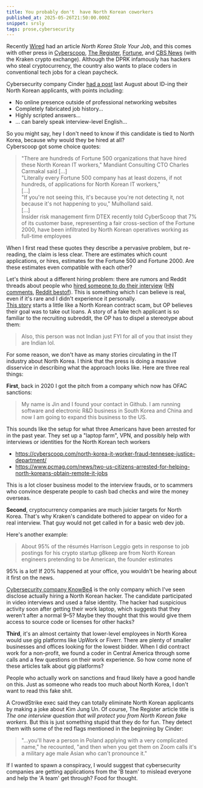 ```yaml
---
title: You probably don't  have North Korean coworkers
published_at: 2025-05-26T21:50:00.000Z
snippet: srsly
tags: prose,cybersecurity
---
```


Recently [Wired](https://www.wired.com/story/north-korea-stole-your-tech-job-ai-interviews/) had an article *North Korea Stole Your Job*, and this comes with other press in [Cyberscoop](https://cyberscoop.com/north-korea-workers-infiltrate-fortune-500/), [The Register](https://www.theregister.com/2025/04/29/north_korea_worker_interview_questions/), [Fortune](https://www.yahoo.com/news/thousands-north-korean-workers-infiltrated-110000417.html), and [CBS News](https://blog.kraken.com/news/how-we-identified-a-north-korean-hacker) (with the Kraken crypto exchange). Although the DPRK infamously has hackers who steal cryptocurrency, the country also wants to place coders in conventional tech jobs for a clean paycheck.

Cybersecurity company Cinder [had a post](https://www.cinder.co/blog-posts/north-korean-engineers-in-our-application-pile) last August about ID-ing their North Korean applicants, with points including:
- No online presence outside of professional networking websites
- Completely fabricated job history…
- Highly scripted answers…
- … can barely speak interview-level English…

So you might say, hey I don't need to know if this candidate is tied to North Korea, because why would they be hired at all?<br/>
Cyberscoop got some choice quotes:

> "There are hundreds of Fortune 500 organizations that have hired these North Korean IT workers," Mandiant Consulting CTO Charles Carmakal said […]<br/>
> "Literally every Fortune 500 company has at least dozens, if not hundreds, of applications for North Korean IT workers,"<br/>
> […]<br/>
> "If you're not seeing this, it's because you're not detecting it, not because it's not happening to you," Mulholland said.<br/>
> […]<br/>
> Insider risk management firm DTEX recently told CyberScoop that 7% of its customer base, representing a fair cross-section of the Fortune 2000, have been infiltrated by North Korean operatives working as full-time employees

When I first read these quotes they describe a pervasive problem, but re-reading, the claim is less clear. There are estimates which count applications, or hires, estimates for the Fortune 500 and Fortune 2000. Are these estimates even compatible with each other?

Let's think about a different hiring problem: there are rumors and Reddit threads about people who [hired someone to do their interview](https://www.askamanager.org/2022/01/the-new-hire-who-showed-up-is-not-the-same-person-we-interviewed.html) ([HN comments](https://news.ycombinator.com/item?id=30150343), [Reddit bestof](https://www.reddit.com/r/BestofRedditorUpdates/comments/shi4d0/the_new_hire_who_showed_up_is_not_the_same_person/)). This is something which I can believe is real, even if it's rare and I didn't experience it personally. <br/>
[This story](https://www.reddit.com/r/recruiting/comments/1ezcz1o/youve_heard_of_scam_jobs_but_what_about_scam/) starts a little like a North Korean contract scam, but OP believes their goal was to take out loans. A story of a fake tech applicant is so familiar to the recruiting subreddit, the OP has to dispel a stereotype about them:

> Also, this person was not Indian just FYI for all of you that insist they are Indian lol.

For some reason, we don't have as many stories circulating in the IT industry about North Korea. I think that the press is doing a massive disservice in describing what the approach looks like. Here are three real things:

**First**, back in 2020 I got the pitch from a company which now has OFAC sanctions:

> My name is Jin and I found your contact in Github. I am running software and electronic R&D business in South Korea and China and now I am going to expand this business to the US.

This sounds like the setup for what three Americans have been arrested for in the past year. They set up a "laptop farm", VPN, and possibly help with interviews or identities for the North Korean tech workers

- https://cyberscoop.com/north-korea-it-worker-fraud-tennesee-justice-department/
- https://www.pcmag.com/news/two-us-citizens-arrested-for-helping-north-koreans-obtain-remote-it-jobs

This is a lot closer business model to the interview frauds, or to scammers who convince desperate people to cash bad checks and wire the money overseas.

**Second**, cryptocurrency companies are much juicier targets for North Korea. That's why Kraken's candidate bothered to appear on video for a real interview. That guy would not get called in for a basic web dev job.

Here's another example:

> About 95% of the résumés Harrison Leggio gets in response to job postings for his crypto startup g8keep are from North Korean engineers pretending to be American, the founder estimates

95% is a lot! If 20%  happened at your office, you wouldn't be hearing about it first on the news.

[Cybersecurity company KnowBe4](https://blog.knowbe4.com/north-korean-fake-it-worker-faq) is the only company which I've seen disclose actually hiring a North Korean hacker. The candidate participated in video interviews and used a false identity. The hacker had suspicious activity soon after getting their work laptop, which suggests that they weren't after a normal 9–5?  Maybe they thought that this would give them access to source code or licenses for other hacks?

**Third**, it's an almost certainty that lower-level employees in North Korea would use gig platforms like UpWork or Fiverr. There are plenty of smaller businesses and offices looking for the lowest bidder. When I did contract work for a non-profit, we found a coder in Central America through some calls and a few questions on their work experience. So how come none of these articles talk about gig platforms?

People who actually work on sanctions and fraud likely have a good handle on this. Just as someone who reads too much about North Korea, I don't want to read this fake shit.

A CrowdStrike exec said they can totally eliminate North Korean applicants by making a joke about Kim Jung Un. Of course, The Register article title is *The one interview question that will protect you from North Korean fake workers*. But this is just something stupid that they do for fun. They detect them with some of the red flags mentioned in the beginning by Cinder:

> "…you'll have a person in Poland applying with a very complicated name," he recounted, "and then when you get them on Zoom calls it's a military age male Asian who can't pronounce it."

If I wanted to spawn a conspiracy, I would suggest that cybersecurity companies are getting applications from the 'B team' to mislead everyone and help the 'A team' get through?  Food for thought.

<br/>
<br/>
<br/>
